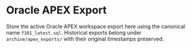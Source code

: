 # Oracle APEX Export

Store the active Oracle APEX workspace export here using the canonical name `f101_latest.sql`. Historical exports belong under `archive/apex_exports/` with their original timestamps preserved.
